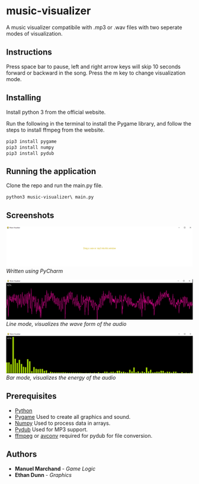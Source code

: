 # music-visualizer
A music visualizer compatibile with .mp3 or .wav files with two seperate modes of visualization.

## Instructions
Press space bar to pause, left and right arrow keys will skip 10 seconds forward or backward in the song. Press the m key to change visualization mode.

## Installing
Install python 3 from the official website.

Run the following in the terminal to install the Pygame library, and follow the steps to install ffmpeg from the website.
```
pip3 install pygame
pip3 install numpy
pip3 install pydub
```
## Running the application
Clone the repo and run the main.py file.
```
python3 music-visualizer\ main.py 
```

## Screenshots

![1](https://github.com/schmanub/music-visualizer/blob/main/screenshots/main-menu.png)
*Written using PyCharm*

![2](https://github.com/schmanub/music-visualizer/blob/main/screenshots/line.png)
*Line mode, visualizes the wave form of the audio*

![3](https://github.com/schmanub/music-visualizer/blob/main/screenshots/bars.png)
*Bar mode, visualizes the energy of the audio*

## Prerequisites
* [Python](https://www.python.org)
* [Pygame](https://www.pygame.org) Used to create all graphics and sound.
* [Numpy](https://numpy.org/) Used to process data in arrays.
* [Pydub](https://github.com/jiaaro/pydub) Used for MP3 support.
* [ffmpeg](https://ffmpeg.org/) or [avconv](https://github.com/libav/libav) required for pydub for file conversion.

## Authors

* **Manuel Marchand** - *Game Logic*
* **Ethan Dunn** - *Graphics*
